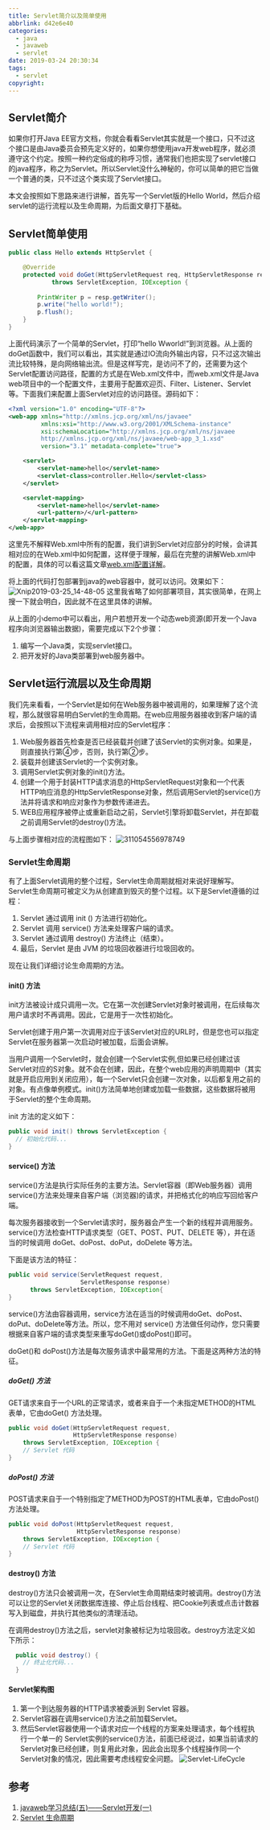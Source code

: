 ```yaml
---
title: Servlet简介以及简单使用
abbrlink: d42e6e40
categories:
  - java
  - javaweb
  - servlet
date: 2019-03-24 20:30:34
tags: 
  - servlet
copyright:
---
```

## Servlet简介
如果你打开Java EE官方文档，你就会看看Servlet其实就是一个接口，只不过这个接口是由Java委员会预先定义好的，如果你想使用java开发web程序，就必须遵守这个约定。按照一种约定俗成的称呼习惯，通常我们也把实现了servlet接口的java程序，称之为Servlet。所以Servlet没什么神秘的，你可以简单的把它当做一个普通的类，只不过这个类实现了Servlet接口。

本文会按照如下思路来进行讲解，首先写一个Servlet版的Hello World，然后介绍servlet的运行流程以及生命周期，为后面文章打下基础。
<!-- more -->
## Servlet简单使用
``` java
public class Hello extends HttpServlet {

    @Override
    protected void doGet(HttpServletRequest req, HttpServletResponse resp)
            throws ServletException, IOException {
        
        PrintWriter p = resp.getWriter();
        p.write("hello world!");
        p.flush();
    }
}
```
上面代码演示了一个简单的Servlet，打印“hello Wworld!”到浏览器。从上面的doGet函数中，我们可以看出，其实就是通过IO流向外输出内容，只不过这次输出流比较特殊，是向网络输出流。但是这样写完，是访问不了的，还需要为这个Servlet配置访问路径，配置的方式是在Web.xml文件中，而web.xml文件是Java web项目中的一个配置文件，主要用于配置欢迎页、Filter、Listener、Servlet等。下面我们来配置上面Servlet对应的访问路径。源码如下：
``` xml
<?xml version="1.0" encoding="UTF-8"?>
<web-app xmlns="http://xmlns.jcp.org/xml/ns/javaee"
         xmlns:xsi="http://www.w3.org/2001/XMLSchema-instance"
         xsi:schemaLocation="http://xmlns.jcp.org/xml/ns/javaee
         http://xmlns.jcp.org/xml/ns/javaee/web-app_3_1.xsd"
         version="3.1" metadata-complete="true">

    <servlet>
        <servlet-name>hello</servlet-name>
        <servlet-class>controller.Hello</servlet-class>
    </servlet>

    <servlet-mapping>
        <servlet-name>hello</servlet-name>
        <url-pattern>/</url-pattern>
    </servlet-mapping>
</web-app>
```
这里先不解释Web.xml中所有的配置，我们讲到Servlet对应部分的时候，会讲其相对应的在Web.xml中如何配置，这样便于理解，最后在完整的讲解Web.xml中的配置，具体的可以看这篇文章[web.xml配置详解](/posts/85b1c334/)。

将上面的代码打包部署到java的web容器中，就可以访问。效果如下：
![Xnip2019-03-25_14-48-05](https://cdn.jsdelivr.net/gh/fengxiu/img/Xnip2019-03-25_14-48-05.jpg)
这里我省略了如何部署项目，其实很简单，在网上搜一下就会明白，因此就不在这里具体的讲解。

从上面的小demo中可以看出，用户若想开发一个动态web资源(即开发一个Java程序向浏览器输出数据)，需要完成以下2个步骤：
1. 编写一个Java类，实现servlet接口。
2. 把开发好的Java类部署到web服务器中。

## Servlet运行流层以及生命周期
我们先来看看，一个Servlet是如何在Web服务器中被调用的，如果理解了这个流程，那么就很容易明白Servlet的生命周期。在web应用服务器接收到客户端的请求后，会按照以下流程来调用相对应的Servlet程序：
1. Web服务器首先检查是否已经装载并创建了该Servlet的实例对象。如果是，则直接执行第④步，否则，执行第②步。
2. 装载并创建该Servlet的一个实例对象。 
3. 调用Servlet实例对象的init()方法。
4. 创建一个用于封装HTTP请求消息的HttpServletRequest对象和一个代表HTTP响应消息的HttpServletResponse对象，然后调用Servlet的service()方法并将请求和响应对象作为参数传递进去。
5. WEB应用程序被停止或重新启动之前，Servlet引擎将卸载Servlet，并在卸载之前调用Servlet的destroy()方法。 

与上面步骤相对应的流程图如下：
![311054556978749](https://cdn.jsdelivr.net/gh/fengxiu/img/311054556978749.png)
### Servlet生命周期
有了上面Servlet调用的整个过程，Servlet生命周期就相对来说好理解写。Servlet生命周期可被定义为从创建直到毁灭的整个过程。以下是Servlet遵循的过程：
1. Servlet 通过调用 init () 方法进行初始化。
2. Servlet 调用 service() 方法来处理客户端的请求。
3. Servlet 通过调用 destroy() 方法终止（结束）。
4. 最后，Servlet 是由 JVM 的垃圾回收器进行垃圾回收的。

现在让我们详细讨论生命周期的方法。
#### init() 方法
init方法被设计成只调用一次。它在第一次创建Servlet对象时被调用，在后续每次用户请求时不再调用。因此，它是用于一次性初始化。

Servlet创建于用户第一次调用对应于该Servlet对应的URL时，但是您也可以指定Servlet在服务器第一次启动时被加载，后面会讲解。

当用户调用一个Servlet时，就会创建一个Servlet实例,但如果已经创建过该Servlet对应的S对象。就不会在创建，因此，在整个web应用的声明周期中（其实就是开启应用到关闭应用），每一个Servlet只会创建一次对象，以后都复用之前的对象。有点像单例模式。init()方法简单地创建或加载一些数据，这些数据将被用于Servlet的整个生命周期。

init 方法的定义如下：
``` java
public void init() throws ServletException {
  // 初始化代码...
}
```
#### service() 方法
service()方法是执行实际任务的主要方法。Servlet容器（即Web服务器）调用service()方法来处理来自客户端（浏览器)的请求，并把格式化的响应写回给客户端。

每次服务器接收到一个Servlet请求时，服务器会产生一个新的线程并调用服务。service()方法检查HTTP请求类型（GET、POST、PUT、DELETE 等），并在适当的时候调用 doGet、doPost、doPut，doDelete 等方法。

下面是该方法的特征：
``` java
public void service(ServletRequest request, 
                    ServletResponse response) 
      throws ServletException, IOException{
}
```
service()方法由容器调用，service方法在适当的时候调用doGet、doPost、doPut、doDelete等方法。所以，您不用对 service() 方法做任何动作，您只需要根据来自客户端的请求类型来重写doGet()或doPost()即可。

doGet()和 doPost()方法是每次服务请求中最常用的方法。下面是这两种方法的特征。

##### doGet() 方法
GET请求来自于一个URL的正常请求，或者来自于一个未指定METHOD的HTML表单，它由doGet() 方法处理。
``` java
public void doGet(HttpServletRequest request,
                  HttpServletResponse response)
    throws ServletException, IOException {
    // Servlet 代码
}
```
##### doPost() 方法
POST请求来自于一个特别指定了METHOD为POST的HTML表单，它由doPost()方法处理。
``` java
public void doPost(HttpServletRequest request,
                   HttpServletResponse response)
    throws ServletException, IOException {
    // Servlet 代码
}
```
#### destroy() 方法
destroy()方法只会被调用一次，在Servlet生命周期结束时被调用。destroy()方法可以让您的Servlet关闭数据库连接、停止后台线程、把Cookie列表或点击计数器写入到磁盘，并执行其他类似的清理活动。

在调用destroy()方法之后，servlet对象被标记为垃圾回收。destroy方法定义如下所示：
``` java
  public void destroy() {
    // 终止化代码...
  }
```
#### Servlet架构图
1. 第一个到达服务器的HTTP请求被委派到 Servlet 容器。
2. Servlet容器在调用service()方法之前加载Servlet。
3. 然后Servlet容器使用一个请求对应一个线程的方案来处理请求，每个线程执行一个单一的 Servlet实例的service()方法，前面已经说过，如果当前请求的Servlet对象已经创建，则复用此对象，因此会出现多个线程操作同一个Servlet对象的情况，因此需要考虑线程安全问题。
![Servlet-LifeCycle](https://cdn.jsdelivr.net/gh/fengxiu/img/Servlet-LifeCycle.jpg)

## 参考
1. [javaweb学习总结(五)——Servlet开发(一)](https://www.cnblogs.com/xdp-gacl/p/3760336.html)
2. [Servlet 生命周期](http://www.runoob.com/servlet/servlet-life-cycle.html)